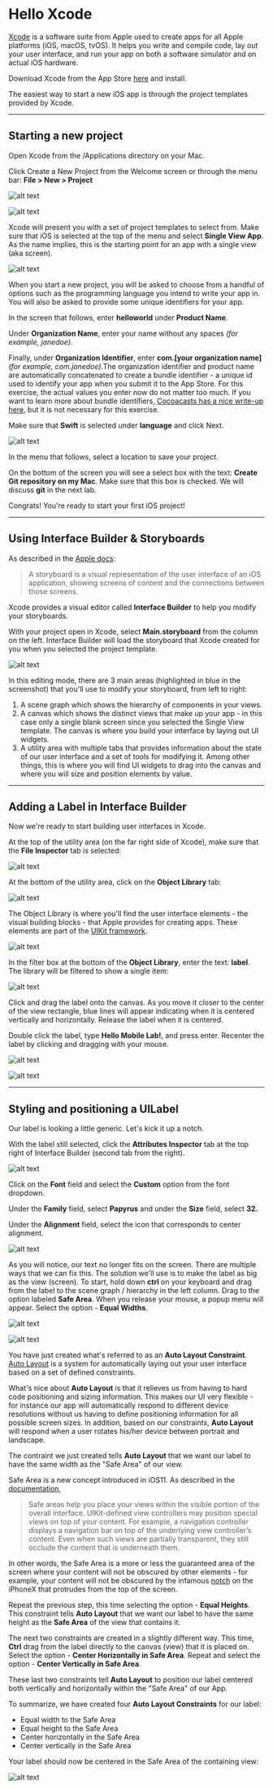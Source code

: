 # Hello Xcode

[Xcode](https://developer.apple.com/xcode/) is a software suite from Apple used to create apps for all Apple platforms (iOS, macOS, tvOS). It helps you write and compile code, lay out your user interface, and run your app on both a software simulator and on actual iOS hardware.

Download Xcode from the App Store [here](https://itunes.apple.com/us/app/xcode/id497799835?mt=12) and install.

The easiest way to start a new iOS app is through the project templates provided by Xcode.

---

## Starting a new project

Open Xcode from the /Applications directory on your Mac.

Click Create a New Project from the Welcome screen or through the menu bar: **File > New > Project**

![alt text][create-project-from-welcome]

![alt text][create-project-from-menu]

Xcode will present you with a set of project templates to select from. Make sure that iOS is selected at the top of the menu and select **Single View App**. As the name implies, this is the starting point for an app with a single view (aka screen).

![alt text][single-view-app-template]

When you start a new project, you will be asked to choose from a handful of options such as the programming language you intend to write your app in. You will also be asked to provide some unique identifiers for your app.

In the screen that follows, enter **helloworld** under **Product Name**.

Under **Organization Name**, enter your name without any spaces *(for example, janedoe)*.

Finally, under **Organization Identifier**, enter **com.[your organization name]** *(for example, com.janedoe)*.The organization identifier and product name are automatically concatenated to create a bundle identifier - a unique id used to identify your app when you submit it to the App Store. For this exercise, the actual values you enter now do not matter too much. If you want to learn more about bundle identifiers, [Cocoacasts has a nice write-up here](https://cocoacasts.com/what-are-app-ids-and-bundle-identifiers), but it is not necessary for this exercise.

Make sure that **Swift** is selected under **language** and click Next.

![alt text][setting-up-a-new-project]

In the menu that follows, select a location to save your project.

On the bottom of the screen you will see a select box with the text: **Create Git repository on my Mac**. Make sure that this box is checked. We will discuss **git** in the next lab.

Congrats! You're ready to start your first iOS project!

---

## Using Interface Builder & Storyboards

As described in the [Apple docs](https://developer.apple.com/library/content/documentation/General/Conceptual/Devpedia-CocoaApp/Storyboard.html):
> A storyboard is a visual representation of the user interface of an iOS application, showing screens of content and the connections between those screens.

Xcode provides a visual editor called **Interface Builder** to help you modify your storyboards.

With your project open in Xcode, select **Main.storyboard** from the column on the left. Interface Builder will load the storyboard that Xcode created for you when you selected the project template.

![alt text][interface-builder-anatomy]

In this editing mode, there are 3 main areas (highlighted in blue in the screenshot) that you'll use to modify your storyboard, from left to right:

1. A scene graph which shows the hierarchy of components in your views.
1. A canvas which shows the distinct views that make up your app - in this case only a single blank screen since you selected the Single View template. The canvas is where you build your interface by laying out UI widgets.
1. A utility area with multiple tabs that provides information about the state of our user interface and a set of tools for modifying it. Among other things, this is where you will find UI widgets to drag into the canvas and where you will size and position elements by value.

---

## Adding a Label in Interface Builder

Now we're ready to start building user interfaces in Xcode.

At the top of the utility area (on the far right side of Xcode), make sure that the **File Inspector** tab is selected:

![alt text][file-inspector]

At the bottom of the utility area, click on the **Object Library** tab:

![alt text][object-library]

The Object Library is where you'll find the user interface elements - the visual building blocks - that Apple provides for creating apps. These elements are part of the [UIKit framework](https://developer.apple.com/documentation/uikit).

![alt text][file-inspector-and-object-library]

In the filter box at the bottom of the **Object Library**, enter the text: **label**. The library will be filtered to show a single item:

![alt text][xcode-label]

Click and drag the label onto the canvas. As you move it closer to the center of the view rectangle, blue lines will appear indicating when it is centered vertically and horizontally. Release the label when it is centered.

Double click the label, type **Hello Mobile Lab!**, and press enter. Recenter the label by clicking and dragging with your mouse.

![alt text][drag-label]

![alt text][centered-label]

---

## Styling and positioning a UILabel

Our label is looking a little generic. Let's kick it up a notch.

With the label still selected, click the **Attributes Inspector** tab at the top right of Interface Builder (second tab from the right).

![alt text][attributes-inspector]

Click on the **Font** field and select the **Custom** option from the font dropdown.

Under the **Family** field, select **Papyrus** and under the **Size** field, select **32.**

Under the **Alignment** field, select the icon that corresponds to center alignment.

![alt text][text-alignment]

As you will notice, our text no longer fits on the screen. There are multiple ways that we can fix this. The solution we'll use is to make the label as big as the view (screen). To start, hold down **ctrl** on your keyboard and drag from the label to the scene graph / hierarchy in the left column. Drag to the option labeled **Safe Area**. When you release your mouse, a popup menu will appear. Select the option - **Equal Widths**.

![alt text][safe-area-drag]

![alt text][set-equal-widths-constraint]

You have just created what's referred to as an **Auto Layout Constraint**. [Auto Layout](https://developer.apple.com/library/content/documentation/UserExperience/Conceptual/AutolayoutPG/index.html#//apple_ref/doc/uid/TP40010853-CH7-SW1) is a system for automatically laying out your user interface based on a set of defined constraints.

What's nice about **Auto Layout** is that it relieves us from having to hard code positioning and sizing information. This makes our UI very flexible - for instance our app will automatically respond to different device resolutions without us having to define positioning information for all possible screen sizes. In addition, based on our constraints, **Auto Layout** will respond when a user rotates his/her device between portrait and landscape.

The contraint we just created tells **Auto Layout** that we want our label to have the same width as the "Safe Area" of our view.

Safe Area is a new concept introduced in iOS11. As described in the [documentation](https://developer.apple.com/documentation/uikit/uiview/positioning_content_relative_to_the_safe_area),

> Safe areas help you place your views within the visible portion of the overall interface. UIKit-defined view controllers may position special views on top of your content. For example, a navigation controller displays a navigation bar on top of the underlying view controller’s content. Even when such views are partially transparent, they still occlude the content that is underneath them.

In other words, the Safe Area is a more or less the guaranteed area of the screen where your content will not be obscured by other elements - for example, your content will not be obscured by the infamous [notch](https://www.macrumors.com/2017/11/14/iphone-x-embracing-the-notch) on the iPhoneX that protrudes from the top of the screen.</p>

Repeat the previous step, this time selecting the option - **Equal Heights**. This constraint tells **Auto Layout** that we want our label to have the same height as the **Safe Area** of the view that contains it.

The next two constraints are created in a slightly different way. This time, **Ctrl** drag from the label directly to the canvas (view) that it is placed on. Select the option - **Center Horizontally in Safe Area**. Repeat and select the option - **Center Vertically in Safe Area**.

These last two constraints tell **Auto Layout** to position our label centered both vertically and horizontally within the "Safe Area" of our App.

To summarize, we have created four **Auto Layout Constraints** for our label:

* Equal width to the Safe Area
* Equal height to the Safe Area
* Center horizontally in the Safe Area
* Center vertically in the Safe Area

Your label should now be centered in the Safe Area of the containing view:

![alt text][centered-label]

<!--
 Extra credit

 Apple's official Getting Started Guide
 https://developer.apple.com/library/content/referencelibrary/GettingStarted/DevelopiOSAppsSwift/BuildABasicUI.html
-->

<!--
  Image references
-->

[create-project-from-welcome]: https://mobilelaboratory.s3.amazonaws.com/labs/1-xcode/Xcode1.jpg "Create a new Xcode project from the Welcome screen"

[create-project-from-menu]: https://mobilelaboratory.s3.amazonaws.com/labs/1-xcode/Xcode2.jpg "Create a new Xcode project from the menu"

[single-view-app-template]: https://mobilelaboratory.s3.amazonaws.com/labs/1-xcode/Xcode3.jpg "Create a new single view app"

[setting-up-a-new-project]: https://mobilelaboratory.s3.amazonaws.com/labs/1-xcode/Xcode4.jpg "New Xcode project settings"

[interface-builder-anatomy]:https://mobilelaboratory.s3.amazonaws.com/labs/1-xcode/Xcode5.jpg "Interface builder anatomy"

[file-inspector]:https://mobilelaboratory.s3.amazonaws.com/labs/1-xcode/xcode-file-inspector.jpg "File Inspector"

[object-library]:https://mobilelaboratory.s3.amazonaws.com/labs/1-xcode/object-library.jpg "Object Library"

[file-inspector-and-object-library]:https://mobilelaboratory.s3.amazonaws.com/labs/1-xcode/Xcode6.jpg "File Inspector & Object Library"

[xcode-label]:https://mobilelaboratory.s3.amazonaws.com/labs/1-xcode/label.jpg "Xcode label"

[drag-label]:https://mobilelaboratory.s3.amazonaws.com/labs/1-xcode/Xcode7.jpg "Drag label"

[centered-label]:https://mobilelaboratory.s3.amazonaws.com/labs/1-xcode/Xcode8.jpg "Centered label"

[attributes-inspector]:https://mobilelaboratory.s3.amazonaws.com/labs/1-xcode/Xcode9.jpg "Attributes inspector"

[text-alignment]:https://mobilelaboratory.s3.amazonaws.com/labs/1-xcode/alignment.jpg "Text alignment"

[safe-area-drag]:https://mobilelaboratory.s3.amazonaws.com/labs/1-xcode/Xcode12.jpg "Dragging label to safe area"

[set-equal-widths-constraint]:https://mobilelaboratory.s3.amazonaws.com/labs/1-xcode/Xcode13.jpg "Setting equal widths constraint"

[centered-label]:https://mobilelaboratory.s3.amazonaws.com/labs/1-xcode/Xcode14.jpg "Centered label"
